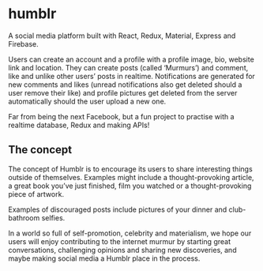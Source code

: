 # humblr

A social media platform built with React, Redux, Material, Express and Firebase.

Users can create an account and a profile with a profile image, bio, website link and location. They can create posts (called ‘Murmurs’) and comment, like and unlike other users’ posts in realtime. Notifications are generated for new comments and likes (unread notifications also get deleted should a user remove their like) and profile pictures get deleted from the server automatically should the user upload a new one.

Far from being the next Facebook, but a fun project to practise with a realtime database, Redux and making APIs!

## The concept

The concept of Humblr is to encourage its users to share interesting things outside of themselves. Examples might include a thought-provoking article, a great book you’ve just finished, film you watched or a thought-provoking piece of artwork.

Examples of discouraged posts include pictures of your dinner and club-bathroom selfies.

In a world so full of self-promotion, celebrity and materialism, we hope our users will enjoy contributing to the internet murmur by starting great conversations, challenging opinions and sharing new discoveries, and maybe making social media a Humblr place in the process.

